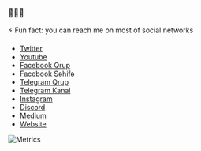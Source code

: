 ### 👋👋👋

⚡ Fun fact: you can reach me on most of social networks
- [Twitter](https://twitter.com/aytiqaqash) 
- [Youtube](https://www.youtube.com/c/AyTiQaqa%C5%9F/videos?sub_confirmation=1)
- [Facebook Qrup](https://www.facebook.com/groups/aytiqaqash)
- [Facebook Səhifə](https://www.facebook.com/aytiqaqash)
- [Telegram Qrup](https://t.me/aytiqaqashlar)
- [Telegram Kanal](https://t.me/aytiqaqash)
- [Instagram](https://www.instagram.com/aytiqaqash/)
- [Discord](https://discord.gg/9kmRbegVFb)
- [Medium](https://aytiqaqash.medium.com/)
- [Website](https://aytiqaqash.com/)

![Metrics](https://metrics.lecoq.io/aytiqaqash?template=classic&isocalendar=1&languages=1&stars=1&achievements=1&sponsors=1&introduction=1&discussions=1&isocalendar.duration=full-year&languages.skipped=aytiqaqash&languages.limit=8&languages.sections=most-used&languages.colors=github&languages.threshold=0%25&languages.indepth=false&languages.analysis.timeout=15&languages.categories=markup%2C%20programming&languages.recent.categories=markup%2C%20programming&languages.recent.load=300&languages.recent.days=14&stars.limit=3&achievements.threshold=X&achievements.secrets=true&achievements.display=compact&achievements.limit=0&introduction.title=true&sponsors.sections=goal%2C%20about&config.timezone=America%2FNew_York)
